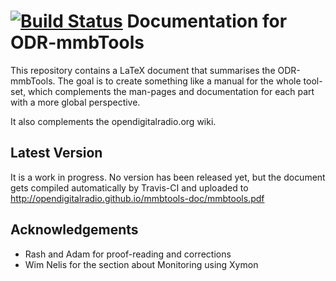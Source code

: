 [![Build Status](https://travis-ci.org/Opendigitalradio/mmbtools-doc.svg?branch=master)](https://travis-ci.org/Opendigitalradio/mmbtools-doc)
Documentation for ODR-mmbTools
==============================

This repository contains a LaTeX document that summarises the ODR-mmbTools.
The goal is to create something like a manual for the whole tool-set, which
complements the man-pages and documentation for each part with a more
global perspective.

It also complements the opendigitalradio.org wiki.

Latest Version
--------------

It is a work in progress. No version has been released yet, but the
document gets compiled automatically by Travis-CI and uploaded to
http://opendigitalradio.github.io/mmbtools-doc/mmbtools.pdf


Acknowledgements
----------------
 * Rash and Adam for proof-reading and corrections
 * Wim Nelis for the section about Monitoring using Xymon
